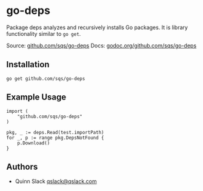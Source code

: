 go-deps
=======
Package deps analyzes and recursively installs Go packages. It is library functionality similar to `go get`.

Source: [github.com/sqs/go-deps](https://github.com/sqs/go-deps)
Docs: [godoc.org/github.com/sqs/go-deps](http://godoc.org/github.com/sqs/go-deps)

## Installation

	go get github.com/sqs/go-deps

## Example Usage

    import (
        "github.com/sqs/go-deps"
    )

	pkg, _ := deps.Read(test.importPath)
    for _, p := range pkg.DepsNotFound {
        p.Download()
    }

## Authors

* Quinn Slack <qslack@qslack.com>
